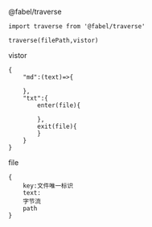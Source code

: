 @fabel/traverse

```
import traverse from '@fabel/traverse'

traverse(filePath,vistor)
```

vistor

```
{
	"md":(text)=>{
	
	},
	"txt":{
		enter(file){
		
		},
		exit(file){
		}
	}
}
```

file

```
{
	key:文件唯一标识
	text:
	字节流
	path
}
```



